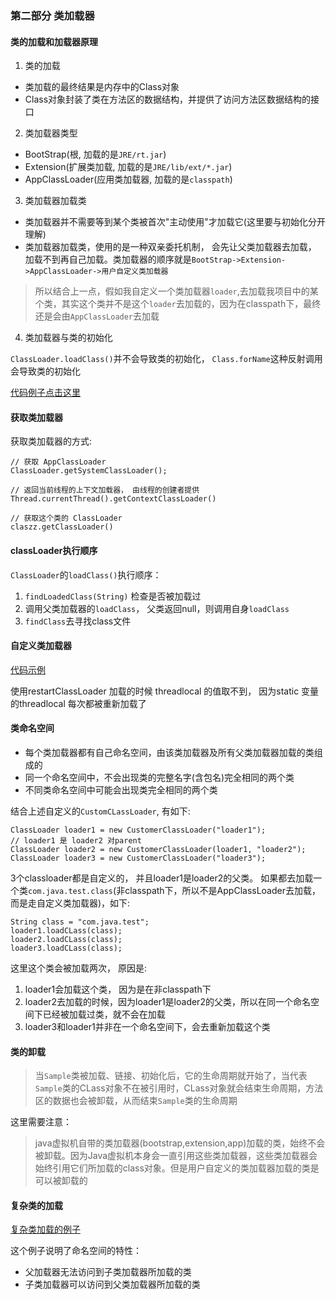 ### 第二部分 类加载器

#### 类的加载和加载器原理

1. 类的加载
- 类加载的最终结果是内存中的Class对象
- Class对象封装了类在方法区的数据结构，并提供了访问方法区数据结构的接口

2. 类加载器类型
- BootStrap(根, 加载的是`JRE/rt.jar`)
- Extension(扩展类加载, 加载的是`JRE/lib/ext/*.jar`)
- AppClassLoader(应用类加载器, 加载的是`classpath`)

3. 类加载器加载类
- 类加载器并不需要等到某个类被首次"主动使用"才加载它(这里要与初始化分开理解)
- 类加载器加载类，使用的是一种双亲委托机制， 会先让父类加载器去加载， 加载不到再自己加载。类加载器的顺序就是`BootStrap->Extension->AppClassLoader->用户自定义类加载器`

>所以结合上一点，假如我自定义一个类加载器`loader`,去加载我项目中的某个类，其实这个类并不是这个`loader`去加载的，因为在classpath下，最终还是会由`AppClassLoader`去加载

4. 类加载器与类的初始化

`ClassLoader.loadClass()`并不会导致类的初始化， `Class.forName`这种反射调用会导致类的初始化

[代码例子点击这里](../src/main/java/com/haobin/jvmstudy/chapater2/ClassLoaderTest.java)


#### 获取类加载器

获取类加载器的方式:
```
// 获取 AppClassLoader
ClassLoader.getSystemClassLoader();

// 返回当前线程的上下文加载器， 由线程的创建者提供
Thread.currentThread().getContextClassLoader()

// 获取这个类的 ClassLoader
claszz.getClassLoader()
```

#### classLoader执行顺序

`ClassLoader`的`loadClass()`执行顺序：
1. `findLoadedClass(String)` 检查是否被加载过
2. 调用父类加载器的`loadClass`， 父类返回null，则调用自身`loadClass`
3. `findClass`去寻找class文件

#### 自定义类加载器

[代码示例](../src/main/java/com/haobin/jvmstudy/chapater2/CustomClassLoader.java)

使用restartClassLoader 加载的时候 threadlocal 的值取不到， 因为static 变量的threadlocal 每次都被重新加载了


#### 类命名空间

- 每个类加载器都有自己命名空间，由该类加载器及所有父类加载器加载的类组成的
- 同一个命名空间中，不会出现类的完整名字(含包名)完全相同的两个类
- 不同类命名空间中可能会出现类完全相同的两个类

结合上述自定义的`CustomCLassLoader`, 有如下:
``` 
ClassLoader loader1 = new CustomerClassLoader("loader1");
// loader1 是 loader2 对parent
ClassLoader loader2 = new CustomerClassLoader(loader1, "loader2");
ClassLoader loader3 = new CustomerClassLoader("loader3");
```
3个classloader都是自定义的， 并且loader1是loader2的父类。 如果都去加载一个类`com.java.test.class`(非classpath下，所以不是AppClassLoader去加载，而是走自定义类加载器)，如下:
```
String class = "com.java.test";
loader1.loadCLass(class);
loader2.loadCLass(class);
loader3.loadCLass(class);
```

这里这个类会被加载两次， 原因是:
1. loader1会加载这个类， 因为是在非classpath下
2. loader2去加载的时候，因为loader1是loader2的父类，所以在同一个命名空间下已经被加载过类，就不会在加载
3. loader3和loader1并非在一个命名空间下，会去重新加载这个类


#### 类的卸载

> 当`Sample`类被加载、链接、初始化后，它的生命周期就开始了，当代表`Sample`类的CLass对象不在被引用时，CLass对象就会结束生命周期，方法区的数据也会被卸载，从而结束`Sample`类的生命周期

这里需要注意：
>java虚拟机自带的类加载器(bootstrap,extension,app)加载的类，始终不会被卸载。因为Java虚拟机本身会一直引用这些类加载器，这些类加载器会始终引用它们所加载的class对象。但是用户自定义的类加载器加载的类是可以被卸载的

#### 复杂类的加载

[复杂类加载的例子](../src/main/java/com/haobin/jvmstudy/chapater2/MyCat.java)

这个例子说明了命名空间的特性：
- 父加载器无法访问到子类加载器所加载的类
- 子类加载器可以访问到父类加载器所加载的类